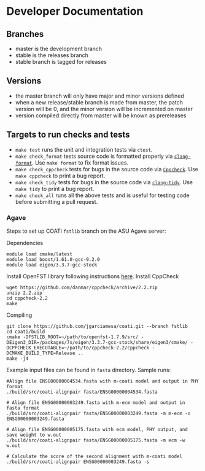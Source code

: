 # Developer Documentation

## Branches

 - master is the development branch
 - stable is the releases branch
 - stable branch is tagged for releases

## Versions

 - the master branch will only have major and minor versions defined
 - when a new release/stable branch is made from master, the patch version will be 0, and the minor version will be incremented on master
 - version compiled directly from master will be known as prereleases

## Targets to run checks and tests
 - `make test` runs the unit and integration tests via `ctest`.
 - `make check_format` tests source code is formatted properly via [`clang-format`](https://clang.llvm.org/docs/ClangFormat.html). Use `make format` to fix format issues.
 - `make check_cppcheck` tests for bugs in the source code via [`Cppcheck`](http://cppcheck.sourceforge.net/).
    Use `make cppcheck` to print a bug report.
 - `make check_tidy` tests for bugs in the source code via [`clang-tidy`](https://clang.llvm.org/extra/clang-tidy/).
    Use `make tidy` to print a bug report.
 - `make check_all` runs all the above tests and is useful for testing code before submitting a pull request.
 
### Agave
Steps to set up COATi `fstlib` branch on the ASU Agave server:

Dependencies

```
module load cmake/latest
module load boost/1.61.0-gcc-9.2.0
module load eigen/3.3.7-gcc-stock
```
Install OpenFST library following instructions [here](http://openfst.org/twiki/bin/view/FST/FstDownload).
Install CppCheck
```
wget https://github.com/danmar/cppcheck/archive/2.2.zip
unzip 2.2.zip
cd cppcheck-2.2
make
```

Compiling
```
git clone https://github.com/jgarciamesa/coati.git --branch fstlib
cd coati/build
cmake -DFSTLIB_ROOT=~/path/to/openfst-1.7.9/src/ -DEigen3_DIR=/packages/7x/eigen/3.3.7-gcc-stock/share/eigen3/cmake/ -DCPPCHECK_EXECUTABLE=~/path/to/cppcheck-2.2/cppcheck -DCMAKE_BUILD_TYPE=Release ..
make -j4
```

Example input files can be found in `fasta` directory. Sample runs:

```
#Align file ENSG00000004534.fasta with m-coati model and output in PHY format
./build/src/coati-alignpair fasta/ENSG00000004534.fasta

# Align file ENSG00000003249.fasta with m-ecm model and output in fasta format
./build/src/coati-alignpair fasta/ENSG00000003249.fasta -m m-ecm -o ENSG00000003249.fasta

# Align file ENSG00000005175.fasta with ecm model, PHY output, and save weight to w.out
./build/src/coati-alignpair fasta/ENSG00000005175.fasta -m ecm -w w.out

# Calculate the score of the second alignment with m-coati model
./build/src/coati-alignpair ENSG00000003249.fasta -s
```
